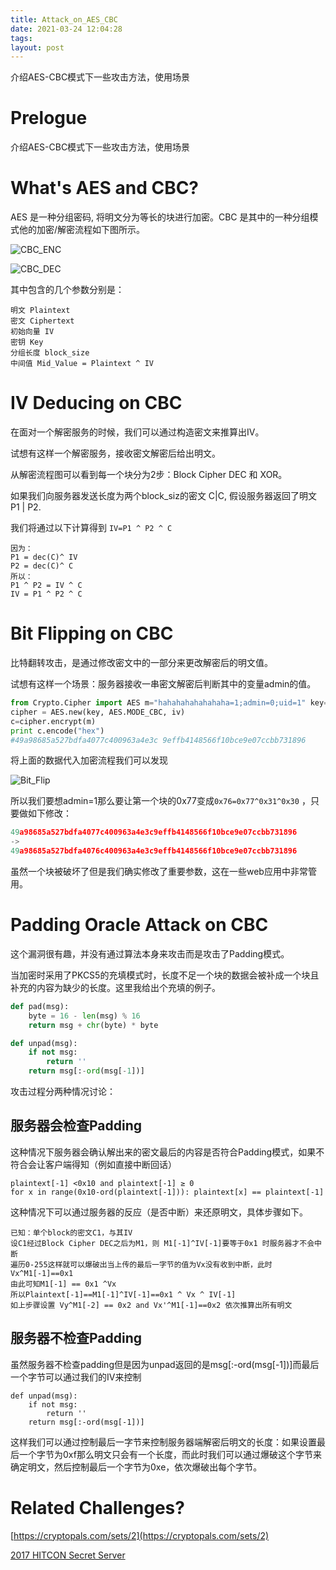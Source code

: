 ```yaml
---
title: Attack_on_AES_CBC
date: 2021-03-24 12:04:28
tags:
layout: post
---
```


介绍AES-CBC模式下一些攻击方法，使用场景
<!--more-->

# Prelogue

介绍AES-CBC模式下一些攻击方法，使用场景

# What's AES and CBC?

AES 是一种分组密码, 将明文分为等长的块进行加密。CBC 是其中的一种分组模式他的加密/解密流程如下图所示。

![CBC_ENC]("/images/CBC_ENC.png")

![CBC_DEC]("/images/CBC_DEC.png")

其中包含的几个参数分别是：

```
明文 Plaintext
密文 Ciphertext
初始向量 IV
密钥 Key
分组长度 block_size
中间值 Mid_Value = Plaintext ^ IV
```

# IV Deducing on CBC

在面对一个解密服务的时候，我们可以通过构造密文来推算出IV。

试想有这样一个解密服务，接收密文解密后给出明文。

从解密流程图可以看到每一个块分为2步：Block Cipher DEC 和 XOR。

如果我们向服务器发送长度为两个block_siz的密文 C|C,  假设服务器返回了明文 P1 | P2. 

我们将通过以下计算得到 `IV=P1 ^ P2 ^ C`

```
因为：
P1 = dec(C)^ IV
P2 = dec(C)^ C
所以：
P1 ^ P2 = IV ^ C
IV = P1 ^ P2 ^ C
```

# Bit Flipping on CBC

比特翻转攻击，是通过修改密文中的一部分来更改解密后的明文值。

试想有这样一个场景：服务器接收一串密文解密后判断其中的变量admin的值。

```python
from Crypto.Cipher import AES m="hahahahahahahaha=1;admin=0;uid=1" key="1234567890abcdef" iv="fedcba0987654321"
cipher = AES.new(key, AES.MODE_CBC, iv)
c=cipher.encrypt(m)
print c.encode("hex")
#49a98685a527bdfa4077c400963a4e3c 9effb4148566f10bce9e07ccbb731896
```

将上面的数据代入加密流程我们可以发现

![Bit_Flip]("/images/Bit_Flip.png")

所以我们要想admin=1那么要让第一个块的0x77变成`0x76=0x77^0x31^0x30` ，只要做如下修改：

```python
49a98685a527bdfa4077c400963a4e3c9effb4148566f10bce9e07ccbb731896
->
49a98685a527bdfa4076c400963a4e3c9effb4148566f10bce9e07ccbb731896
```

虽然一个块被破坏了但是我们确实修改了重要参数，这在一些web应用中非常管用。

# Padding Oracle Attack on CBC

这个漏洞很有趣，并没有通过算法本身来攻击而是攻击了Padding模式。

当加密时采用了PKCS5的充填模式时，长度不足一个块的数据会被补成一个块且补充的内容为缺少的长度。这里我给出个充填的例子。

```python
def pad(msg):
    byte = 16 - len(msg) % 16
    return msg + chr(byte) * byte

def unpad(msg):
    if not msg:
        return ''
    return msg[:-ord(msg[-1])]
```

攻击过程分两种情况讨论：

## 服务器会检查Padding

这种情况下服务器会确认解出来的密文最后的内容是否符合Padding模式，如果不符合会让客户端得知（例如直接中断回话）

```
plaintext[-1] <0x10 and plaintext[-1] ≥ 0
for x in range(0x10-ord(plaintext[-1])): plaintext[x] == plaintext[-1]
```

这种情况下可以通过服务器的反应（是否中断）来还原明文，具体步骤如下。

```
已知：单个block的密文C1，与其IV
设C1经过Block Cipher DEC之后为M1，则 M1[-1]^IV[-1]要等于0x1 时服务器才不会中断
遍历0-255这样就可以爆破出当上传的最后一字节的值为Vx没有收到中断，此时Vx^M1[-1]==0x1
由此可知M1[-1] == 0x1 ^Vx
所以Plaintext[-1]==M1[-1]^IV[-1]==0x1 ^ Vx ^ IV[-1]
如上步骤设置 Vy^M1[-2] == 0x2 and Vx'^M1[-1]==0x2 依次推算出所有明文
```

## 服务器不检查Padding

虽然服务器不检查padding但是因为unpad返回的是msg[:-ord(msg[-1])]而最后一个字节可以通过我们的IV来控制

```
def unpad(msg):
    if not msg:
        return ''
    return msg[:-ord(msg[-1])]
```

这样我们可以通过控制最后一字节来控制服务器端解密后明文的长度：如果设置最后一个字节为0xf那么明文只会有一个长度，而此时我们可以通过爆破这个字节来确定明文，然后控制最后一个字节为0xe，依次爆破出每个字节。

# Related Challenges?

[https://cryptopals.com/sets/2](https://cryptopals.com/sets/2)

[2017 HITCON Secret Server](https://ctftime.org/task/4849)
